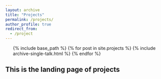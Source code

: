 ```yaml
---
layout: archive
title: "Projects"
permalink: /projects/
author_profile: true
redirect_from:
  - /project
---
```

<ul> {% include base_path %}
    {% for post in site.projects %}
      {% include archive-single-talk.html %}
    {% endfor %}
</ul>

## This is the landing page of projects 
